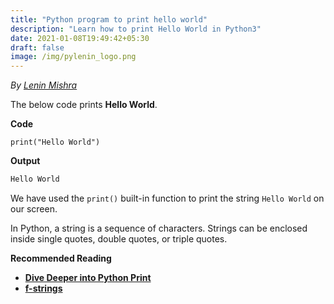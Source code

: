 ```yaml
---
title: "Python program to print hello world"
description: "Learn how to print Hello World in Python3"
date: 2021-01-08T19:49:42+05:30
draft: false
image: /img/pylenin_logo.png
---
```

<div class="sharethis-inline-follow-buttons"></div>

*By [Lenin Mishra](https://www.pylenin.com/authors/#lenin-mishra)*

The below code prints **Hello World**.

**Code**
```python3
print("Hello World")
```

**Output**
```bash
Hello World
```

We have used the `print()` built-in function to print the string `Hello World` on our screen.

In Python, a string is a sequence of characters. Strings can be enclosed inside single quotes, double quotes, or triple quotes.

**Recommended Reading**

* **[Dive Deeper into Python Print](https://www.pylenin.com/blogs/python-print/)**
* **[f-strings](https://www.pylenin.com/blogs/f-strings-python/)**
